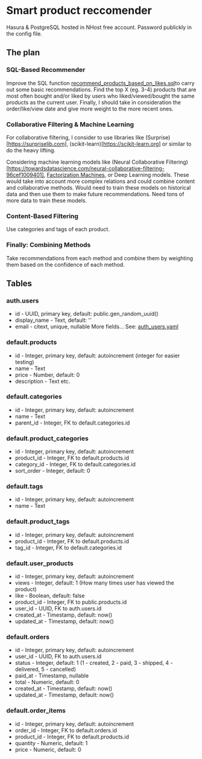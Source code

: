 # Smart product reccomender

Hasura & PostgreSQL hosted in NHost free account. Password publickly in the config file.

## The plan

### SQL-Based Recommender

Improve the SQL function [recommend_products_based_on_likes.sql](<SQL-Based Recommender/recommend_products_based_on_likes.sql>)to carry out some basic recommendations. Find the top X (eg. 3-4) products that are most often bought and/or liked by users who liked/viewed/bought the same products as the current user. Finally, I should take in consideration the order/like/view date and give more weight to the more recent ones.

### Collaborative Filtering & Machine Learning
For collaborative filtering, I consider to use libraries like (Surprise)[https://surpriselib.com], (scikit-learn)[https://scikit-learn.org] or similar to do the heavy lifting.

Considering machine learning models like (Neural Collaborative Filtering)[https://towardsdatascience.com/neural-collaborative-filtering-96cef1009401], [Factorization Machines](https://towardsdatascience.com/factorization-machines-for-item-recommendation-with-implicit-feedback-data-5655a7c749db), or Deep Learning models. These would take into account more complex relations and could combine content and collaborative methods. Would need to train these models on historical data and then use them to make future recommendations. Need tons of more data to train these models.

### Content-Based Filtering
Use categories and tags of each product.

### Finally: Combining Methods
Take recommendations from each method and combine them by weighting them based on the confidence of each method.

## Tables

### auth.users
* id - UUID, primary key, default: public.gen_random_uuid()
* display_name - Text, default: ''
* email - citext, unique, nullable
More fields... See: [auth_users.yaml](hasura/metadata/databases/default/tables/auth_users.yaml)

### default.products

* id - Integer, primary key, default: autoincrement (integer for easier testing)
* name - Text
* price - Number, default: 0
* description - Text
etc.

### default.categories
* id - Integer, primary key, default: autoincrement
* name - Text
* parent_id - Integer, FK to default.categories.id

### default.product_categories
* id - Integer, primary key, default: autoincrement
* product_id - Integer, FK to default.products.id
* category_id - Integer, FK to default.categories.id
* sort_order - Integer, default: 0

### default.tags
* id - Integer, primary key, default: autoincrement
* name - Text

### default.product_tags
* id - Integer, primary key, default: autoincrement
* product_id - Integer, FK to default.products.id
* tag_id - Integer, FK to default.categories.id

### default.user_products

* id - Integer, primary key, default: autoincrement
* views - Integer, default: 1 (How many times user has viewed the product)
* like - Boolean, default: false
* product_id - Integer, FK to public.products.id
* user_id - UUID, FK to auth.users.id
* created_at - Timestamp, default: now()
* updated_at - Timestamp, default: now()
  
### default.orders

* id - Integer, primary key, default: autoincrement
* user_id - UUID, FK to auth.users.id
* status - Integer, default: 1 (1 - created, 2 - paid, 3 - shipped, 4 - delivered, 5 - cancelled)
* paid_at - Timestamp, nullable
* total - Numeric, default: 0
* created_at - Timestamp, default: now()
* updated_at - Timestamp, default: now()

### default.order_items

* id - Integer, primary key, default: autoincrement
* order_id - Integer, FK to default.orders.id
* product_id - Integer, FK to default.products.id
* quantity - Numeric, default: 1
* price - Numeric, default: 0